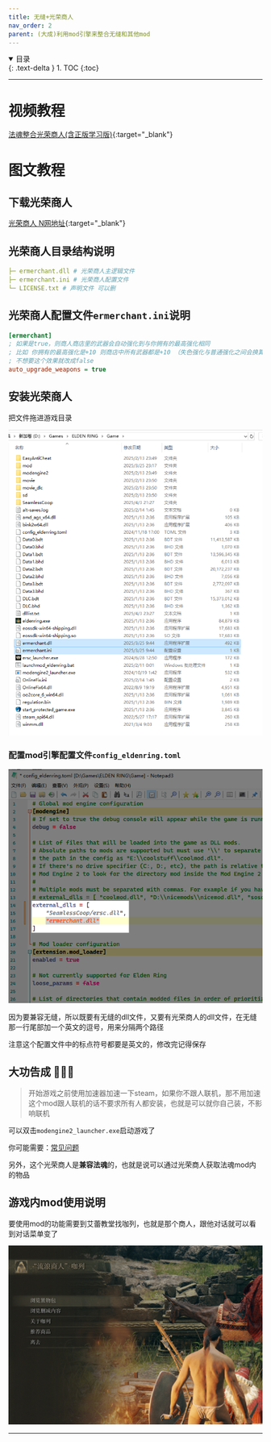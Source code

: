 ```yaml
---
title: 无缝+光荣商人
nav_order: 2
parent: (大成)利用mod引擎来整合无缝和其他mod
---
```


<details open markdown="block">
  <summary>
    目录
  </summary>
  {: .text-delta }
1. TOC
{:toc}
</details>

---

# 视频教程

[法魂整合光荣商人(含正版学习版)](https://www.bilibili.com/video/BV1qDqeY4E4X/){:target="_blank"}

# 图文教程

## 下载光荣商人

[光荣商人 N网地址](https://www.nexusmods.com/eldenring/mods/5192){:target="_blank"}


## 光荣商人目录结构说明

```yaml
├─ ermerchant.dll # 光荣商人主逻辑文件
├─ ermerchant.ini # 光荣商人配置文件
└─ LICENSE.txt # 声明文件 可以删
```


## 光荣商人配置文件`ermerchant.ini`说明

```ini
[ermerchant]
; 如果是true，则商人商店里的武器会自动强化到与你拥有的最高强化相同
; 比如 你拥有的最高强化是+10 则商店中所有武器都是+10 （失色强化与普通强化之间会换算）
; 不想要这个效果就改成false
auto_upgrade_weapons = true
```

## 安装光荣商人

把文件拖进游戏目录

![光荣商人游戏根目录.png](/assets/images/光荣商人游戏根目录.png)

### 配置mod引擎配置文件`config_eldenring.toml`

![光荣商人mod引擎配置.png](/assets/images/光荣商人mod引擎配置.png)

因为要兼容无缝，所以既要有无缝的dll文件，又要有光荣商人的dll文件，在无缝那一行尾部加一个英文的逗号，用来分隔两个路径

注意这个配置文件中的标点符号都要是英文的，修改完记得保存

## 大功告成 🎉🎉🎉

> 开始游戏之前使用加速器加速一下steam，如果你不跟人联机，那不用加速
> 这个mod跟人联机的话不要求所有人都安装，也就是可以就你自己装，不影响联机

可以双击`modengine2_launcher.exe`启动游戏了

你可能需要：[常见问题]({{site.baseurl}}/docs/common_problem/)

另外，这个光荣商人是**兼容法魂**的，也就是说可以通过光荣商人获取法魂mod内的物品

## 游戏内mod使用说明

要使用mod的功能需要到艾蕾教堂找咖列，也就是那个商人，跟他对话就可以看到对话菜单变了

![光荣商人对话菜单.png](/assets/images/光荣商人对话菜单.png)


---

